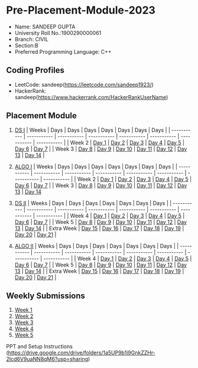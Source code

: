 # Pre-Placement-Module-2023

- Name: SANDEEP GUPTA
- University Roll No.:1900290000061
- Branch: CIVIL
- Section:B
- Preferred Programming Language: C++

## Coding Profiles
- LeetCode: sandeep(https://leetcode.com/sandeep1923/)
- HackerRank: sandeep(https://www.hackerrank.com/HackerRankUserName)

## Placement Module
1. [DS I](https://github.com/sandeep1923/Pre-Placement-Module-2023/tree/main/DS%20I)
    | Weeks | Days | Days | Days | Days | Days | Days | Days |
    | ----------- | ----------- | ----------- | ----------- | ----------- | ----------- | ----------- | ----------- | 
    | Week 2 | [Day 1](https://github.com/sandeep1923/Pre-Placement-Module-2023/tree/main/DS%20I/Day%201) | [Day 2](https://github.com/sandeep1923/Pre-Placement-Module-2023/tree/main/DS%20I/Day%202) | [Day 3](https://github.com/sandeep1923/Pre-Placement-Module-2023/tree/main/DS%20I/Day%203) | [Day 4](https://github.com/sandeep1923/Pre-Placement-Module-2023/tree/main/DS%20I/Day%204) | [Day 5](https://github.com/sandeep1923/Pre-Placement-Module-2023/tree/main/DS%20I/Day%205) | [Day 6](https://github.com/sandeep1923/Pre-Placement-Module-2023/tree/main/DS%20I/Day%206) | [Day 7](https://github.com/sandeep1923/Pre-Placement-Module-2023/tree/main/DS%20I/Day%207) |
    | Week 3 | [Day 8](https://github.com/sandeep1923/Pre-Placement-Module-2023/tree/main/DS%20I/Day%208) | [Day 9](https://github.com/sandeep1923/Pre-Placement-Module-2023/tree/main/DS%20I/Day%209) | [Day 10](https://github.com/sandeep1923/Pre-Placement-Module-2023/tree/main/DS%20I/Day%2010) | [Day 11](https://github.com/sandeep1923/Pre-Placement-Module-2023/tree/main/DS%20I/Day%2011) | [Day 12](https://github.com/sandeep1923/Pre-Placement-Module-2023/tree/main/DS%20I/Day%2012) | [Day 13](https://github.com/sandeep1923/Pre-Placement-Module-2023/tree/main/DS%20I/Day%2013) | [Day 14](https://github.com/sandeep1923/Pre-Placement-Module-2023/tree/main/DS%20I/Day%2014) |
    
2. [ALGO I](https://github.com/sandeep1923/Pre-Placement-Module-2023/tree/main/ALGO%20I)
    | Weeks | Days | Days | Days | Days | Days | Days | Days |
    | ----------- | ----------- | ----------- | ----------- | ----------- | ----------- | ----------- | ----------- |
    | Week 2 | [Day 1](https://github.com/sandeep1923/Pre-Placement-Module-2023/tree/main/ALGO%20I/Day%201) | [Day 2](https://github.com/sandeep1923/Pre-Placement-Module-2023/tree/main/ALGO%20I/Day%202) | [Day 3](https://github.com/sandeep1923/Pre-Placement-Module-2023/tree/main/ALGO%20I/Day%203) | [Day 4](https://github.com/sandeep1923/Pre-Placement-Module-2023/tree/main/ALGO%20I/Day%204) | [Day 5](https://github.com/sandeep1923/Pre-Placement-Module-2023/tree/main/ALGO%20I/Day%205) | [Day 6](https://github.com/sandeep1923/Pre-Placement-Module-2023/tree/main/ALGO%20I/Day%206) | [Day 7](https://github.com/sandeep1923/Pre-Placement-Module-2023/tree/main/ALGO%20I/Day%207) |
    | Week 3 | [Day 8](https://github.com/sandeep1923/Pre-Placement-Module-2023/tree/main/ALGO%20I/Day%208) | [Day 9](https://github.com/sandeep1923/Pre-Placement-Module-2023/tree/main/ALGO%20I/Day%209) | [Day 10](https://github.com/sandeep1923/Pre-Placement-Module-2023/tree/main/ALGO%20I/Day%2010) | [Day 11](https://github.com/sandeep1923/Pre-Placement-Module-2023/tree/main/ALGO%20I/Day%2011) | [Day 12](https://github.com/sandeep1923/Pre-Placement-Module-2023/tree/main/ALGO%20I/Day%2012) | [Day 13](https://github.com/sandeep1923/Pre-Placement-Module-2023/tree/main/ALGO%20I/Day%2013) | [Day 14](https://github.com/sandeep1923/Pre-Placement-Module-2023/tree/main/ALGO%20I/Day%2014)  
    
3. [DS II](https://github.com/sandeep1923/Pre-Placement-Module-2023/tree/main/DS%20II)
    | Weeks | Days | Days | Days | Days | Days | Days | Days |
    | ----------- | ----------- | ----------- | ----------- | ----------- | ----------- | ----------- | ----------- |
    | Week 4 | [Day 1](https://github.com/sandeep1923/Pre-Placement-Module-2023/tree/main/DS%20II/Day%201) | [Day 2](https://github.com/sandeep1923/Pre-Placement-Module-2023/tree/main/DS%20II/Day%202) | [Day 3](https://github.com/sandeep1923/Pre-Placement-Module-2023/tree/main/DS%20II/Day%203) | [Day 4](https://github.com/sandeep1923/Pre-Placement-Module-2023/tree/main/DS%20II/Day%204) | [Day 5](https://github.com/sandeep1923/Pre-Placement-Module-2023/tree/main/DS%20II/Day%205) | [Day 6](https://github.com/sandeep1923/Pre-Placement-Module-2023/tree/main/DS%20II/Day%206) | [Day 7](https://github.com/sandeep1923/Pre-Placement-Module-2023/tree/main/DS%20II/Day%207) | 
    | Week 5 | [Day 8](https://github.com/sandeep1923/Pre-Placement-Module-2023/tree/main/DS%20II/Day%208) | [Day 9](https://github.com/sandeep1923/Pre-Placement-Module-2023/tree/main/DS%20II/Day%209) | [Day 10](https://github.com/sandeep1923/Pre-Placement-Module-2023/tree/main/DS%20II/Day%2010) | [Day 11](https://github.com/sandeep1923/Pre-Placement-Module-2023/tree/main/DS%20II/Day%2011) | [Day 12](https://github.com/sandeep1923/Pre-Placement-Module-2023/tree/main/DS%20II/Day%2012) | [Day 13](https://github.com/sandeep1923/Pre-Placement-Module-2023/tree/main/DS%20II/Day%2013) | [Day 14](https://github.com/sandeep1923/Pre-Placement-Module-2023/tree/main/DS%20II/Day%2014) |
    | Extra Week | [Day 15](https://github.com/sandeep1923/Pre-Placement-Module-2023/tree/main/DS%20II/Day%2015) | [Day 16](https://github.com/sandeep1923/Pre-Placement-Module-2023/tree/main/DS%20II/Day%2016) | [Day 17](https://github.com/sandeep1923/Pre-Placement-Module-2023/tree/main/DS%20II/Day%2017) | [Day 18](https://github.com/sandeep1923/Pre-Placement-Module-2023/tree/main/DS%20II/Day%2018) | [Day 19](https://github.com/sandeep1923/Pre-Placement-Module-2023/tree/main/DS%20II/Day%2019) | [Day 20](https://github.com/sandeep1923/Pre-Placement-Module-2023/tree/main/DS%20II/Day%2020) | [Day 21](https://github.com/sandeep1923/Pre-Placement-Module-2023/tree/main/DS%20II/Day%2021) |
    
4. [ALGO II](https://github.com/sandeep1923/Pre-Placement-Module-2023/tree/main/ALGO%20II)
    | Weeks | Days | Days | Days | Days | Days | Days | Days |
    | ----------- | ----------- | ----------- | ----------- | ----------- | ----------- | ----------- | ----------- |
    | Week 4 | [Day 1](https://github.com/sandeep1923/Pre-Placement-Module-2023/tree/main/ALGO%20II/Day%201) | [Day 2](https://github.com/sandeep1923/Pre-Placement-Module-2023/tree/main/ALGO%20II/Day%202) | [Day 3](https://github.com/sandeep1923/Pre-Placement-Module-2023/tree/main/ALGO%20II/Day%203) | [Day 4](https://github.com/sandeep1923/Pre-Placement-Module-2023/tree/main/ALGO%20II/Day%204) | [Day 5](https://github.com/sandeep1923/Pre-Placement-Module-2023/tree/main/ALGO%20II/Day%205) | [Day 6](https://github.com/sandeep1923/Pre-Placement-Module-2023/tree/main/ALGO%20II/Day%206) | [Day 7](https://github.com/sandeep1923/Pre-Placement-Module-2023/tree/main/ALGO%20II/Day%207) |
    | Week 5 | [Day 8](https://github.com/sandeep1923/Pre-Placement-Module-2023/tree/main/ALGO%20II/Day%208) | [Day 9](https://github.com/sandeep1923/Pre-Placement-Module-2023/tree/main/ALGO%20II/Day%209) | [Day 10](https://github.com/sandeep1923/Pre-Placement-Module-2023/tree/main/ALGO%20II/Day%2010) | [Day 11](https://github.com/sandeep1923/Pre-Placement-Module-2023/tree/main/ALGO%20II/Day%2011) | [Day 12](https://github.com/sandeep1923/Pre-Placement-Module-2023/tree/main/ALGO%20II/Day%2012) | [Day 13](https://github.com/sandeep1923/Pre-Placement-Module-2023/tree/main/ALGO%20II/Day%2013) | [Day 14](https://github.com/sandeep1923/Pre-Placement-Module-2023/tree/main/ALGO%20II/Day%2014) |
    | Extra Week | [Day 15](https://github.com/sandeep1923/Pre-Placement-Module-2023/tree/main/ALGO%20II/Day%2015) | [Day 16](https://github.com/sandeep1923/Pre-Placement-Module-2023/tree/main/ALGO%20II/Day%2016) | [Day 17](https://github.com/sandeep1923/Pre-Placement-Module-2023/tree/main/ALGO%20II/Day%2017) | [Day 18](https://github.com/sandeep1923/Pre-Placement-Module-2023/tree/main/ALGO%20II/Day%2018) | [Day 19](https://github.com/sandeep1923/Pre-Placement-Module-2023/tree/main/ALGO%20II/Day%2019) | [Day 20](https://github.com/sandeep1923/Pre-Placement-Module-2023/tree/main/ALGO%20II/Day%2020) | [Day 21](https://github.com/sandeep1923/Pre-Placement-Module-2023/tree/main/ALGO%20II/Day%2021) |

## Weekly Submissions
1. [Week 1](https://github.com/sandeep1923/Pre-Placement-Module-2023/tree/main/Weekly%20Submissions/Week%201)
2. [Week 2](https://github.com/sandeep1923/Pre-Placement-Module-2023/tree/main/Weekly%20Submissions/Week%202)
3. [Week 3](https://github.com/sandeep1923/Pre-Placement-Module-2023/tree/main/Weekly%20Submissions/Week%203)
4. [Week 4](https://github.com/sandeep1923/Pre-Placement-Module-2023/tree/main/Weekly%20Submissions/Week%204)
5. [Week 5](https://github.com/sandeep1923/Pre-Placement-Module-2023/tree/main/Weekly%20Submissions/Week%205)


PPT and Setup Instructions    
(https://drive.google.com/drive/folders/1a5UP9b1i9GnkZZHr-2Icd6V9uaNN8qM6?usp=sharing)
